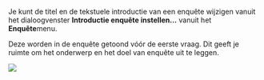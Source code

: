 Je kunt de titel en de tekstuele introductie van een enquête wijzigen
vanuit het dialoogvenster **Introductie enquête instellen...** vanuit
het **Enquête**menu.

Deze worden in de enquête getoond vóór de eerste vraag. Dit geeft je
ruimte om het onderwerp en het doel van enquête uit te leggen.

![](edittitleintroduction.png)

